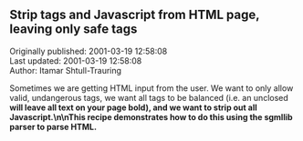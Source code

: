 ## Strip tags and Javascript from HTML page, leaving only safe tags  
Originally published: 2001-03-19 12:58:08  
Last updated: 2001-03-19 12:58:08  
Author: Itamar Shtull-Trauring  
  
Sometimes we are getting HTML input from the user.  We want to only allow valid, undangerous tags, we want all tags to be balanced (i.e. an unclosed <b> will leave all text on your page bold), and we want to strip out all Javascript.\n\nThis recipe demonstrates how to do this using the sgmllib parser to parse HTML.